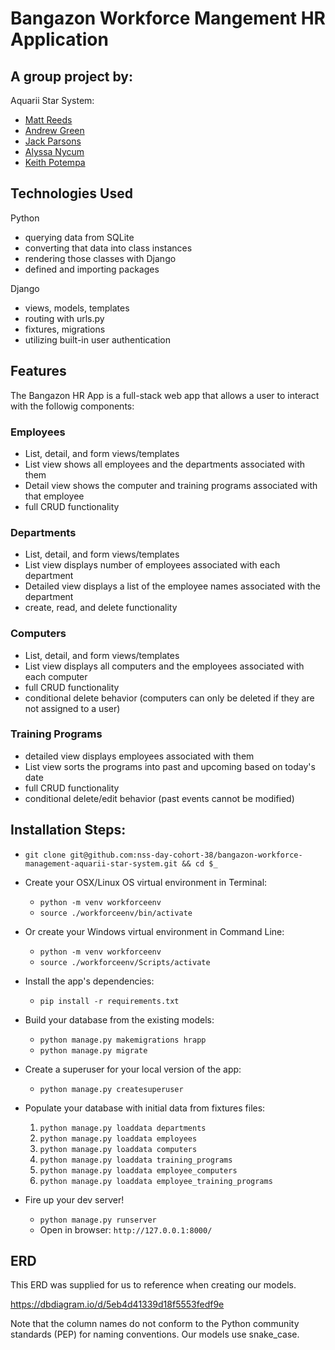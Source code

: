 # Bangazon Workforce Mangement HR Application

## A group project by:

Aquarii Star System:
- [Matt Reeds](https://github.com/MReeds)
- [Andrew Green](https://github.com/agreen2601)
- [Jack Parsons](https://github.com/jcksnparsons)
- [Alyssa Nycum](https://github.com/alyssanycum)
- [Keith Potempa](https://github.com/keithrpotempa)

## Technologies Used

Python
- querying data from SQLite
- converting that data into class instances
- rendering those classes with Django
- defined and importing packages

Django
- views, models, templates
- routing with urls.py
- fixtures, migrations
- utilizing built-in user authentication

## Features

The Bangazon HR App is a full-stack web app that allows a user to interact with the followig components:

### Employees 
- List, detail, and form views/templates
- List view shows all employees and the departments associated with them
- Detail view shows the computer and training programs associated with that employee
- full CRUD functionality

### Departments
- List, detail, and form views/templates
- List view displays number of employees associated with each department
- Detailed view displays a list of the employee names associated with the department
- create, read, and delete functionality

### Computers
- List, detail, and form views/templates 
- List view displays all computers and the employees associated with each computer
- full CRUD functionality
- conditional delete behavior (computers can only be deleted if they are not assigned to a user)

### Training Programs 
- detailed view displays employees associated with them
- List view sorts the programs into past and upcoming based on today's date 
- full CRUD functionality
- conditional delete/edit behavior (past events cannot be modified)

## Installation Steps:

* `git clone git@github.com:nss-day-cohort-38/bangazon-workforce-management-aquarii-star-system.git && cd $_`

* Create your OSX/Linux OS virtual environment in Terminal:

  * `python -m venv workforceenv`
  * `source ./workforceenv/bin/activate`

* Or create your Windows virtual environment in Command Line:

  * `python -m venv workforceenv`
  * `source ./workforceenv/Scripts/activate`

* Install the app's dependencies:

  * `pip install -r requirements.txt`

* Build your database from the existing models:

  * `python manage.py makemigrations hrapp`
  * `python manage.py migrate`

* Create a superuser for your local version of the app:

  * `python manage.py createsuperuser`

* Populate your database with initial data from fixtures files:

  1. `python manage.py loaddata departments`
  1. `python manage.py loaddata employees`
  1. `python manage.py loaddata computers`
  1. `python manage.py loaddata training_programs`
  1. `python manage.py loaddata employee_computers`
  1. `python manage.py loaddata employee_training_programs`

* Fire up your dev server!

  * `python manage.py runserver`
  * Open in browser: `http://127.0.0.1:8000/`


## ERD

This ERD was supplied for us to reference when creating our models.

https://dbdiagram.io/d/5eb4d41339d18f5553fedf9e

Note that the column names do not conform to the Python community standards (PEP) for naming conventions. Our models use snake_case.
